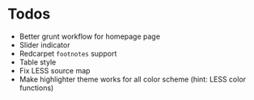 # Todos

- Better grunt workflow for homepage page
- Slider indicator
- Redcarpet `footnotes` support
- Table style
- Fix LESS source map
- Make highlighter theme works for all color scheme (hint: LESS color functions)
